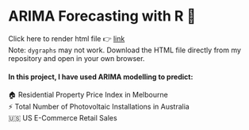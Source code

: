 # ARIMA Forecasting with R :crystal_ball:

Click here to render html file :point_right: [link](https://htmlpreview.github.io/?https://github.com/walthersy/ARIMAforecasting/blob/main/Forecasting%20with%20R.html)  
Note: `dygraphs` may not work. Download the HTML file directly from my repository and open in your own browser.

#### In this project, I have used ARIMA modelling to predict:  
:house: Residential Property Price Index in Melbourne  
:zap: Total Number of Photovoltaic Installations in Australia  
:us: US E-Commerce Retail Sales
